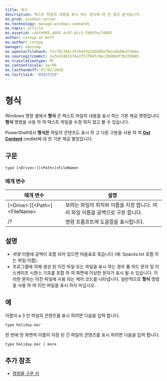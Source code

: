 ```yaml
---
title: 형식
description: 텍스트 파일의 내용을 표시 하는 형식에 대 한 참조 문서입니다.
ms.prod: windows-server
ms.technology: manage-windows-commands
ms.topic: article
ms.assetid: c44fe905-a865-4c97-8cc5-fb95fec7d4d5
author: coreyp-at-msft
ms.author: coreyp
manager: dansimp
ms.openlocfilehash: f3cf9c784c35f04f9232bb05e79acdbd8ed7a09a
ms.sourcegitcommit: 2afed2461574a3f53f84fc9ec28d86df3b335685
ms.translationtype: MT
ms.contentlocale: ko-KR
ms.lasthandoff: 07/02/2020
ms.locfileid: "85937319"
---
```

# <a name="type"></a>형식

Windows 명령 셸에서 **형식** 은 텍스트 파일의 내용을 표시 하는 기본 제공 명령입니다. **형식** 명령을 사용 하 여 텍스트 파일을 수정 하지 않고 볼 수 있습니다.

PowerShell에서 **형식은** 파일의 콘텐츠도 표시 하 고 다른 구문을 사용 하 여 **[Get Content](https://docs.microsoft.com/powershell/module/microsoft.powershell.management/get-content)** cmdlet에 대 한 기본 제공 별칭입니다.

## <a name="syntax"></a>구문

```
type [<Drive>:][<Path>]<FileName>
```

### <a name="parameters"></a>매개 변수

|매개 변수|설명|
|---------|-----------|
|[\<Drive>:][\<Path>]\<FileName>|보려는 파일의 위치와 이름을 지정 합니다. 여러 파일 이름을 공백으로 구분 합니다.|
|/?|명령 프롬프트에 도움말을 표시합니다.|

## <a name="remarks"></a>설명

-   *파일* 이름에 공백이 포함 되어 있으면 따옴표로 묶습니다 (예: Spaces.txt 포함 하는 파일 이름).
-   프로그램에 의해 생성 된 이진 파일 또는 파일을 표시 하는 경우 폼 피드 문자 및 이스케이프 시퀀스 기호를 포함 하 여 화면에 이상한 문자가 표시 될 수 있습니다. 이러한 문자는 이진 파일에 사용 되는 제어 코드를 나타냅니다. 일반적으로 **형식** 명령을 사용 하 여 이진 파일을 표시 하지 마십시오.

## <a name="examples"></a>예

이름이 a 3 인 파일의 콘텐츠를 표시 하려면 다음을 입력 합니다.
```
type holiday.mar
```
한 번에 한 화면씩 이름이 지정 된 긴 파일의 콘텐츠를 표시 하려면 다음을 입력 합니다.
```
type holiday.mar | more
```

## <a name="additional-references"></a>추가 참조

- [명령줄 구문 키](command-line-syntax-key.md)
